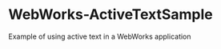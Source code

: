 WebWorks-ActiveTextSample
=========================

Example of using active text in a WebWorks application
